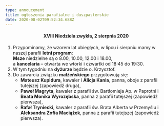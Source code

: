 ```yaml
---
type: annoucement
title: ogłoszenia parafialne i duszpasterskie
date: 2020-08-02T09:52:34.688Z
---
```


<h4 style="text-align:center;">XVIII Niedziela zwykła, 2 sierpnia 2020</h4>

1. Przypominamy, że wzorem lat ubiegłych, w lipcu i sierpniu mamy w naszej parafii **letni program**:\
   **Msze** niedzielne są o 8.00, 10.00, 12.00 i 18.00,\
   a **kancelaria** – otwarta we wtorki i czwartki od 18:45 do 19:30.
2. W tym tygodniu na **dyżurze** będzie o. Krzysztof.
3. Do zawarcia związku **małżeńskiego** przygotowują się:
   - **Mateusz Kupidura**, kawaler i **Alicja Kania**, panna, oboje z parafii tutejszej (zapowiedź druga),
   - **Paweł Magryta**, kawaler z parafii św. Bartłomieja Ap. w Paprotni i **Beata Monika Wyrozębska**, panna z parafii tutejszej (zapowiedź pierwsza),
   - **Rafał Tryniecki**, kawaler z parafii św. Brata Alberta w Przemyślu i **Aleksandra Zofia Maciążek**, panna z parafii tutejszej (zapowiedź pierwsza).
